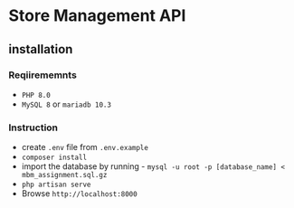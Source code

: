 # Store Management API

## installation

### Reqiirememnts
+ ```PHP 8.0```
+ ```MySQL 8``` or ```mariadb 10.3```

### Instruction
+ create ```.env``` file from ```.env.example```
+ ```composer install```
+ import the database by running - ```mysql -u root -p [database_name] < mbm_assignment.sql.gz```
+ ```php artisan serve```
+ Browse ```http://localhost:8000```